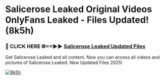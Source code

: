 # Salicerose Leaked Original Videos 0nlyFans Leaked - Files Updated! (8k5h)

<h3>🔴 CLICK HERE 🌐==►► <a href="https://tinyurl.com/x26r9saj" rel="nofollow">Salicerose Leaked Updated Files</a></h3>

Get Salicerose Leaked and all content. Now you can access all videos and pictures of Salicerose Leaked. New Updated Files 2025!

[![8k5h](https://i.imgur.com/LkgZPqh.gif)](https://tinyurl.com/x26r9saj)
